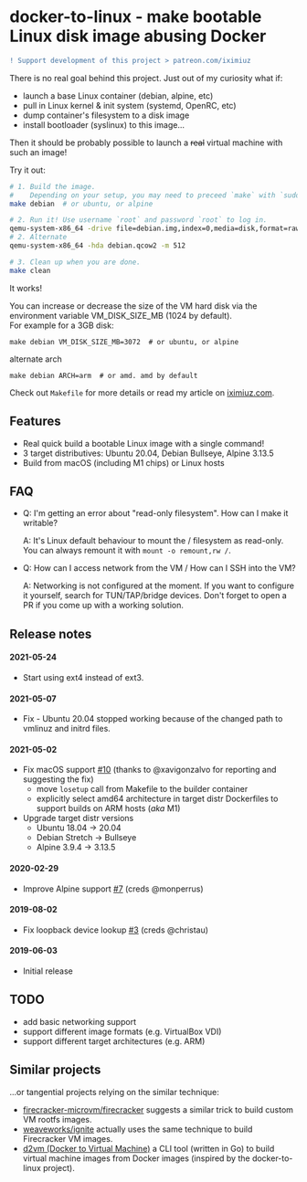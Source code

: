 # docker-to-linux - make bootable Linux disk image abusing Docker

```diff
! Support development of this project > patreon.com/iximiuz
```

There is no real goal behind this project. Just out of my curiosity what if:

  - launch a base Linux container (debian, alpine, etc)
  - pull in Linux kernel & init system (systemd, OpenRC, etc)
  - dump container's filesystem to a disk image
  - install bootloader (syslinux) to this image...

Then it should be probably possible to launch a ~~real~~ virtual machine with such an image!

Try it out:

```bash
# 1. Build the image.
#    Depending on your setup, you may need to preceed `make` with `sudo`.
make debian  # or ubuntu, or alpine

# 2. Run it! Use username `root` and password `root` to log in.
qemu-system-x86_64 -drive file=debian.img,index=0,media=disk,format=raw -m 4096
# 2. Alternate
qemu-system-x86_64 -hda debian.qcow2 -m 512

# 3. Clean up when you are done.
make clean
```

It works!

You can increase or decrease the size of the VM hard disk via the environment variable VM_DISK_SIZE_MB (1024 by default).  
For example for a 3GB disk:

```
make debian VM_DISK_SIZE_MB=3072  # or ubuntu, or alpine
```

alternate arch
```
make debian ARCH=arm  # or amd. amd by default
```

Check out `Makefile` for more details or read my article on <a href="https://iximiuz.com/en/posts/from-docker-container-to-bootable-linux-disk-image/">iximiuz.com</a>.

## Features
- Real quick build a bootable Linux image with a single command!
- 3 target distributives: Ubuntu 20.04, Debian Bullseye, Alpine 3.13.5
- Build from macOS (including M1 chips) or Linux hosts

## FAQ
- Q: I'm getting an error about "read-only filesystem". How can I make it writable?

  A: It's Linux default behaviour to mount the / filesystem as read-only. You can always remount it with `mount -o remount,rw /`.

- Q: How can I access network from the VM / How can I SSH into the VM?

  A: Networking is not configured at the moment. If you want to configure it yourself, search for TUN/TAP/bridge devices. Don't forget to open a PR if you come up with a working solution.


## Release notes
#### 2021-05-24
- Start using ext4 instead of ext3.

#### 2021-05-07
- Fix - Ubuntu 20.04 stopped working because of the changed path to vmlinuz and initrd files.

#### 2021-05-02
- Fix macOS support [#10](https://github.com/iximiuz/docker-to-linux/issues/10) (thanks to @xavigonzalvo for reporting and suggesting the fix)
  - move `losetup` call from Makefile to the builder container
  - explicitly select amd64 architecture in target distr Dockerfiles to support builds on ARM hosts (_aka_ M1)
- Upgrade target distr versions
  - Ubuntu 18.04 -> 20.04
  - Debian Stretch -> Bullseye
  - Alpine 3.9.4 -> 3.13.5

#### 2020-02-29
- Improve Alpine support [#7](https://github.com/iximiuz/docker-to-linux/pull/7) (creds @monperrus)

#### 2019-08-02
- Fix loopback device lookup [#3](https://github.com/iximiuz/docker-to-linux/pull/3) (creds @christau)

#### 2019-06-03
- Initial release

## TODO
- add basic networking support
- support different image formats (e.g. VirtualBox VDI)
- support different target architectures (e.g. ARM)

## Similar projects

...or tangential projects relying on the similar technique:

- [firecracker-microvm/firecracker](https://github.com/firecracker-microvm/firecracker/blob/d2c52b882ced88be581eed4f4a804ffba5a1be86/docs/rootfs-and-kernel-setup.md) suggests a similar trick to build custom VM rootfs images.
- [weaveworks/ignite](https://github.com/weaveworks/ignite/blob/e3766643ffa88ad1d98d0cb40043cd1f94b4632a/images/Makefile) actually uses the same technique to build Firecracker VM images.
- [d2vm (Docker to Virtual Machine)](https://github.com/linka-cloud/d2vm) a CLI tool (written in Go) to build virtual machine images from Docker images (inspired by the docker-to-linux project).
